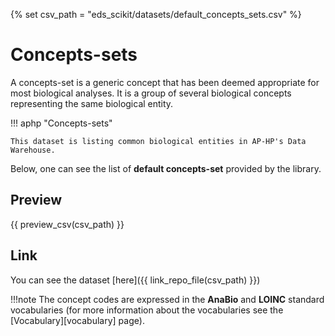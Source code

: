 {% set csv_path = "eds_scikit/datasets/default_concepts_sets.csv" %}

# Concepts-sets

A concepts-set is a generic concept that has been deemed appropriate for most biological analyses. It is a group of several biological concepts representing the same biological entity.

!!! aphp "Concepts-sets"

    This dataset is listing common biological entities in AP-HP's Data Warehouse.

Below, one can see the list of **default concepts-set** provided by the library.

## Preview

{{ preview_csv(csv_path) }}

## Link

You can see the dataset [here]({{ link_repo_file(csv_path) }})

!!!note
    The concept codes are expressed in the **AnaBio** and **LOINC** standard vocabularies (for more information about the vocabularies see the [Vocabulary][vocabulary] page).
